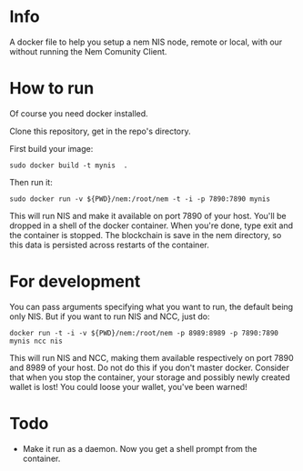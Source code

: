 
# Info

A docker file to help you setup a nem NIS node, remote or local, with our without running the Nem Comunity Client.

# How to run

Of course you need docker installed.

Clone this repository, get in the repo's directory.


First build your image:

    sudo docker build -t mynis  .
    
Then run it:

    sudo docker run -v ${PWD}/nem:/root/nem -t -i -p 7890:7890 mynis

This will run NIS and make it available on port 7890 of your host.
You'll be dropped in a shell of the docker container. When you're done, type exit and the container is stopped.
The blockchain is save in the nem directory, so this data is persisted across restarts of the container.
    
# For development

You can pass arguments specifying what you want to run, the default being only NIS. But if you want to run NIS and NCC, just do:

    docker run -t -i -v ${PWD}/nem:/root/nem -p 8989:8989 -p 7890:7890 mynis ncc nis

This will run NIS and NCC, making them available respectively on port 7890 and 8989 of your host.
Do not do this if you don't master docker. Consider that when you stop the container, your storage and possibly newly created wallet is lost! You could loose your wallet, you've been warned!

# Todo

  * Make it run as a daemon. Now you get a shell prompt from the container.
